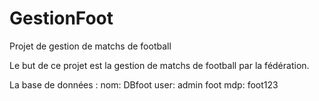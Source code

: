 # GestionFoot
Projet de gestion de matchs de football

Le but de ce projet est la gestion de matchs de football par la fédération.

La base de données : 
nom: DBfoot
user: admin foot
mdp: foot123

